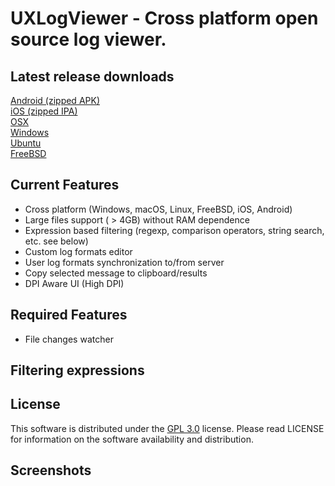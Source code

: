 
# UXLogViewer - Cross platform open source log viewer.

## Latest release downloads
<p>
	<a href="https://github.com/os-v/UXLogViewer/files/5751753/UXLogViewer-1.0.1-Android.zip">Android (zipped APK)</a><br>
	<a href="https://github.com/os-v/UXLogViewer/files/5751495/UXLogViewer-1.0.1-iOS.zip">iOS (zipped IPA)</a><br>
	<a href="https://github.com/os-v/UXLogViewer/files/5751305/UXLogViewer-1.0.1-MacOS.zip">OSX</a><br>
	<a href="https://github.com/os-v/UXLogViewer/files/5751307/UXLogViewer-1.0.1-Windows.zip">Windows</a><br>
	<a href="https://github.com/os-v/UXLogViewer/files/5751853/UXLogViewer-1.0.1-Ubuntu.zip">Ubuntu</a><br>
	<a href="https://github.com/os-v/UXLogViewer/files/5751292/UXLogViewer-1.0.1-FreeBSD.zip">FreeBSD</a><br>
</p>


## Current Features
- Cross platform (Windows, macOS, Linux, FreeBSD, iOS, Android)
- Large files support ( > 4GB) without RAM dependence
- Expression based filtering (regexp, comparison operators, string search, etc. see below)
- Custom log formats editor
- User log formats synchronization to/from server
- Copy selected message to clipboard/results
- DPI Aware UI (High DPI)

## Required Features
- File changes watcher

## Filtering expressions

## License
This software is distributed under the [GPL 3.0](https://github.com/os-v/UXLogViewer/blob/master/LICENSE) license. Please read LICENSE for information on the software availability and distribution.

## Screenshots




